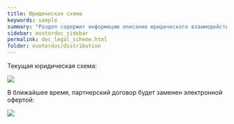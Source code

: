 ```yaml
---
title: Юридическая схема
keywords: sample
summary: "Раздел содержит информацию описание юридического взаимодействия с Эвотором"
sidebar: evotordoc_sidebar
permalink: doc_legal_scheme.html
folder: evotordoc/distribution
---
```


Текущая юридическая схема:

![](https://developer.evotor.ru/app/uploads/2017/01/legal_now-300x28.png)

В ближайшее время, партнерский договор будет заменен электронной офертой:

![](https://developer.evotor.ru/app/uploads/2017/01/legal_then-300x17.png)
